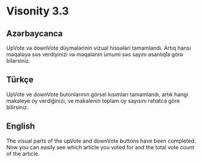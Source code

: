 # Visonity 3.3


## Azərbaycanca
UpVote və downVote düymələrinin vizual hissələri tamamlandı. Artıq hansı məqaləyə səs verdiyinizi və məqalənin ümumi səs sayını asanlıqla görə bilərsiniz.

## Türkçe
UpVote ve downVote butonlarının görsel kısımları tamamlandı, artık hangi makaleye oy verdiğinizi, ve makalenin toplam oy sayısını rahatca göre bilirsiniz.

## English
The visual parts of the upVote and downVote buttons have been completed. Now you can easily see which article you voted for and the total vote count of the article.